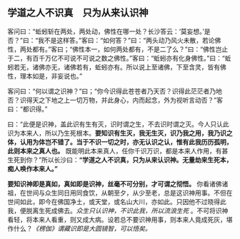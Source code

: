 ## 学道之人不识真　只为从来认识神

客问曰：“蚯蚓斩在两处，两处动，佛性在哪一处？长沙答云：‘莫妄想。’是否？”曰：“我不是这样答。”客曰：“如何答？”曰：“两头动乃风火未散，若论佛性，两处都有。”客曰；“佛性本一，如何两处都有，不是二了么？”曰：“佛性岂止于二，有百千万亿不可说不可说之数之佛性。”客曰：“蚯蚓亦有化身佛性。”曰：“蚯蚓若无，诸佛亦无，诸佛若有，蚯蚓亦有。所以说上至诸佛，下至含灵，皆有佛性，理本如是，非妄说也。”

客问曰：“何以谓之识神？”曰；“你今识得此苍苍者乃天否？识得此茫茫者乃地否？识得天之下地之上一切万物，并此身心，内而起念，外为视听言动否？”客曰：“都识得。”

曰：“此便是识神，盖此识有生有灭，识时谓之生，不去识时谓之灭。今人只认此识为本来人，所以乃生死根本。__要知识有生灭，我无生灭，识乃我之用，我乃识之体，认用为体岂不错了。当于不识一切之时，亦无认识之认，惟有此我历历孤明，此则本来之真人也。__ 既能明此本来真人，任你千识万识，都是本来人作用，有甚生死到你？”所以长沙曰：__“学道之人不识真，只为从来认识神。无量劫来生死本，痴人唤作本来人。”__

 __要知识神即是真如，真如即是识神，丝毫不可分别，才可谓之彻悟。__ 你看诸佛诸祖，在世间与众生同日用同食饮，从朝至夕，从少至老，总是这识神用事。不但在世间如此，即今在佛国净土，或天堂，或名山大川，亦如此。只因他不过晓得此我，便脱离生死成佛去。*众生只认识神，不识此我，所以流浪生死* 。不可将识神看轻，将本来人看重，则又成大病。设若总不要识神用事，则本来人竟成死灰，堪作什么？*《楞伽》谓藏识即是大圆镜智，可以悟矣。*
 